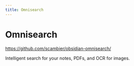 ```yaml
---
title: Omnisearch
---
```


# Omnisearch

<https://github.com/scambier/obsidian-omnisearch/>

Intelligent search for your notes, PDFs, and OCR for images.
